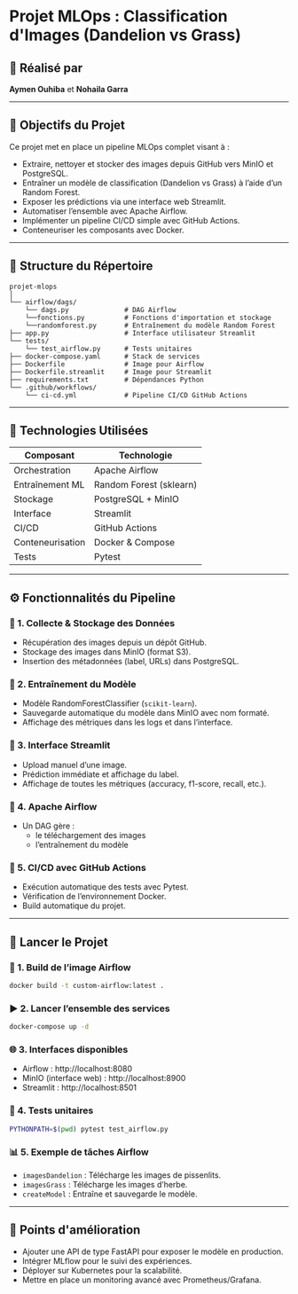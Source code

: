# Projet MLOps : Classification d'Images (Dandelion vs Grass)

## 👥 Réalisé par
**Aymen Ouhiba** et **Nohaila Garra**

---

## 🎯 Objectifs du Projet
Ce projet met en place un pipeline MLOps complet visant à :

- Extraire, nettoyer et stocker des images depuis GitHub vers MinIO et PostgreSQL.
- Entraîner un modèle de classification (Dandelion vs Grass) à l’aide d’un Random Forest.
- Exposer les prédictions via une interface web Streamlit.
- Automatiser l’ensemble avec Apache Airflow.
- Implémenter un pipeline CI/CD simple avec GitHub Actions.
- Conteneuriser les composants avec Docker.

---

## 📁 Structure du Répertoire

```
projet-mlops
│
└── airflow/dags/
    └── dags.py              # DAG Airflow
    └──fonctions.py          # Fonctions d'importation et stockage
    └──randomforest.py       # Entraînement du modèle Random Forest
├── app.py                   # Interface utilisateur Streamlit
└── tests/
    └── test_airflow.py      # Tests unitaires
├── docker-compose.yaml      # Stack de services
├── Dockerfile               # Image pour Airflow
├── Dockerfile.streamlit     # Image pour Streamlit
├── requirements.txt         # Dépendances Python
└── .github/workflows/
    └── ci-cd.yml            # Pipeline CI/CD GitHub Actions
```

---

## 🧰 Technologies Utilisées

| Composant               | Technologie             |
|-------------------------|-------------------------|
| Orchestration           | Apache Airflow          |
| Entraînement ML         | Random Forest (sklearn) |
| Stockage                | PostgreSQL + MinIO      |
| Interface               | Streamlit               |
| CI/CD                   | GitHub Actions          |
| Conteneurisation        | Docker & Compose        |
| Tests                   | Pytest                  |

---

## ⚙️ Fonctionnalités du Pipeline

### 🔹 1. Collecte & Stockage des Données
- Récupération des images depuis un dépôt GitHub.
- Stockage des images dans MinIO (format S3).
- Insertion des métadonnées (label, URLs) dans PostgreSQL.

### 🔹 2. Entraînement du Modèle
- Modèle RandomForestClassifier (`scikit-learn`).
- Sauvegarde automatique du modèle dans MinIO avec nom formaté.
- Affichage des métriques dans les logs et dans l’interface.

### 🔹 3. Interface Streamlit
- Upload manuel d’une image.
- Prédiction immédiate et affichage du label.
- Affichage de toutes les métriques (accuracy, f1-score, recall, etc.).

### 🔹 4. Apache Airflow
- Un DAG gère :
  - le téléchargement des images
  - l’entraînement du modèle

### 🔹 5. CI/CD avec GitHub Actions
- Exécution automatique des tests avec Pytest.
- Vérification de l’environnement Docker.
- Build automatique du projet.

---

## 🚀 Lancer le Projet

### 🔧 1. Build de l’image Airflow
```bash
docker build -t custom-airflow:latest .
```

### ▶️ 2. Lancer l’ensemble des services
```bash
docker-compose up -d
```

### 🌐 3. Interfaces disponibles
- Airflow : http://localhost:8080
- MinIO (interface web)  : http://localhost:8900
- Streamlit : http://localhost:8501

### 🧪 4. Tests unitaires
```bash
PYTHONPATH=$(pwd) pytest test_airflow.py
```

### 📊 5. Exemple de tâches Airflow
- `imagesDandelion` : Télécharge les images de pissenlits.
- `imagesGrass` : Télécharge les images d’herbe.
- `createModel` : Entraîne et sauvegarde le modèle.

---

## 🔧 Points d'amélioration
- Ajouter une API de type FastAPI pour exposer le modèle en production.
- Intégrer MLflow pour le suivi des expériences.
- Déployer sur Kubernetes pour la scalabilité.
- Mettre en place un monitoring avancé avec Prometheus/Grafana.

